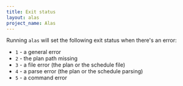 ```yaml
---
title: Exit status
layout: alas
project_name: Alas
---
```


Running `alas` will set the following exit status when there's an error:

- `1` - a general error
- `2` - the plan path missing
- `3` - a file error (the plan or the schedule file)
- `4` - a parse error (the plan or the schedule parsing)
- `5` - a command error
